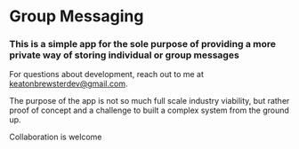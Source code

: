 # Group Messaging

### This is a simple app for the sole purpose of providing a more private way of storing individual or group messages

For questions about development, reach out to me at keatonbrewsterdev@gmail.com.

The purpose of the app is not so much full scale industry viability, but rather proof of concept and a challenge to built a complex system from the ground up. 

Collaboration is welcome 
